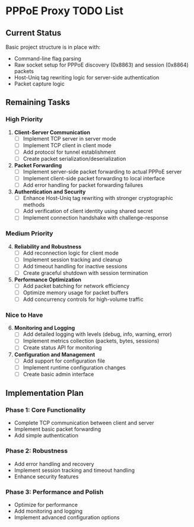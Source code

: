 # PPPoE Proxy TODO List

## Current Status

Basic project structure is in place with:
- Command-line flag parsing
- Raw socket setup for PPPoE discovery (0x8863) and session (0x8864) packets
- Host-Uniq tag rewriting logic for server-side authentication
- Packet capture logic

## Remaining Tasks

### High Priority

1. **Client-Server Communication**
   - [ ] Implement TCP server in server mode
   - [ ] Implement TCP client in client mode
   - [ ] Add protocol for tunnel establishment
   - [ ] Create packet serialization/deserialization

2. **Packet Forwarding**
   - [ ] Implement server-side packet forwarding to actual PPPoE server
   - [ ] Implement client-side packet forwarding to local interface
   - [ ] Add error handling for packet forwarding failures

3. **Authentication and Security**
   - [ ] Enhance Host-Uniq tag rewriting with stronger cryptographic methods
   - [ ] Add verification of client identity using shared secret
   - [ ] Implement connection handshake with challenge-response

### Medium Priority

4. **Reliability and Robustness**
   - [ ] Add reconnection logic for client mode
   - [ ] Implement session tracking and cleanup
   - [ ] Add timeout handling for inactive sessions
   - [ ] Create graceful shutdown with session termination

5. **Performance Optimization**
   - [ ] Add packet batching for network efficiency
   - [ ] Optimize memory usage for packet buffers
   - [ ] Add concurrency controls for high-volume traffic

### Nice to Have

6. **Monitoring and Logging**
   - [ ] Add detailed logging with levels (debug, info, warning, error)
   - [ ] Implement metrics collection (packets, bytes, sessions)
   - [ ] Create status API for monitoring

7. **Configuration and Management**
   - [ ] Add support for configuration file
   - [ ] Implement runtime configuration changes
   - [ ] Create basic admin interface

## Implementation Plan

### Phase 1: Core Functionality
- Complete TCP communication between client and server
- Implement basic packet forwarding
- Add simple authentication

### Phase 2: Robustness
- Add error handling and recovery
- Implement session tracking and timeout handling
- Enhance security features

### Phase 3: Performance and Polish
- Optimize for performance
- Add monitoring and logging
- Implement advanced configuration options